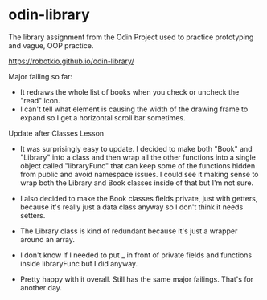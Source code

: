 # odin-library
The library assignment from the Odin Project used to practice prototyping and vague, OOP practice.

https://robotkio.github.io/odin-library/

Major failing so far: 
- It redraws the whole list of books when you check or uncheck the "read" icon.
- I can't tell what element is causing the width of the drawing frame to expand so I get a horizontal scroll bar sometimes.

Update after Classes Lesson

- It was surprisingly easy to update. I decided to make both "Book" and "Library" into a class and then wrap all the other functions into a single object called "libraryFunc" that can keep some of the functions hidden from public and avoid namespace issues. I could see it making sense to wrap both the Library and Book classes inside of that but I'm not sure.

- I also decided to make the Book classes fields private, just with getters, because it's really just a data class anyway so I don't think it needs setters.

- The Library class is kind of redundant because it's just a wrapper around an array.

- I don't know if I needed to put _ in front of private fields and functions inside libraryFunc but I did anyway.

- Pretty happy with it overall. Still has the same major failings. That's for another day.